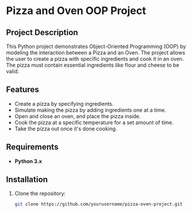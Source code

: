 # Pizza and Oven OOP Project

## Project Description
This Python project demonstrates Object-Oriented Programming (OOP) by modeling the interaction between a Pizza and an Oven. The project allows the user to create a pizza with specific ingredients and cook it in an oven. The pizza must contain essential ingredients like flour and cheese to be valid.

## Features
- Create a pizza by specifying ingredients.
- Simulate making the pizza by adding ingredients one at a time.
- Open and close an oven, and place the pizza inside.
- Cook the pizza at a specific temperature for a set amount of time.
- Take the pizza out once it's done cooking.

## Requirements
- **Python 3.x**

## Installation
1. Clone the repository:
   ```bash
   git clone https://github.com/yourusername/pizza-oven-project.git
